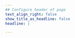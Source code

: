 ```yaml
---
## Configure header of page
text_align_right: false
show_title_as_headline: false
headline: |

---
```


<!-- this is a subheadline -->

<!--Mathematician, PhD Aberdeen 2018, she/her. Modular operads and the mathematics of complex networks.--> 

  
<!--Currently based at Macquarie University, Darug Country, Australia. I acknowledge the traditional custodians of the Macquarie University Land, the Wattamattageal clan of the Darug nation, 
whose cultures and customs have nurtured, and continue to nurture this land. I pay my respects to Elders past, present and future.-->



